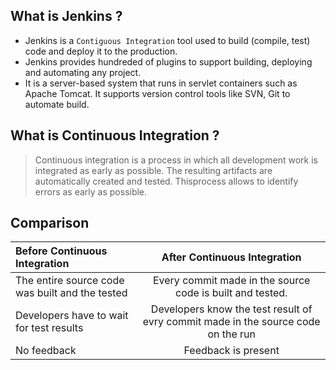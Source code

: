 

## What is  Jenkins ?
- Jenkins is a ``Contiguous Integration`` tool used to build (compile, test) code and deploy it to the production.
- Jenkins provides hundreded of plugins to support building, deploying and automating any project.
- It is a server-based system that runs in servlet containers such as Apache Tomcat. It supports version control tools like SVN, Git to automate build.

## What is Continuous Integration ?
> Continuous integration is a process in which all development work is integrated as early as possible. The resulting artifacts are automatically created and tested. Thisprocess allows to identify errors as early as possible.

## Comparison

| Before Continuous Integration | After Continuous Integration | 
|:----------|:-------------:|
| The entire source code was built and the tested | Every commit made in the source code is built and tested.  |
| Developers have to wait for test results        | Developers know the test result of evry commit made in the source code on the run |
| No feedback                                     | Feedback is present | 
